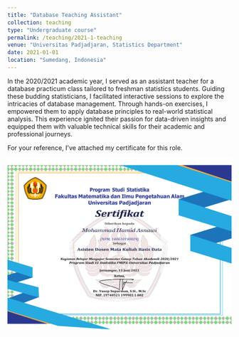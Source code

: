 ```yaml
---
title: "Database Teaching Assistant"
collection: teaching
type: "Undergraduate course"
permalink: /teaching/2021-1-teaching
venue: "Universitas Padjadjaran, Statistics Department"
date: 2021-01-01
location: "Sumedang, Indonesia"
---
```


In the 2020/2021 academic year, I served as an assistant teacher for a database practicum class tailored to freshman statistics students. Guiding these budding statisticians, I facilitated interactive sessions to explore the intricacies of database management. Through hands-on exercises, I empowered them to apply database principles to real-world statistical analysis. This experience ignited their passion for data-driven insights and equipped them with valuable technical skills for their academic and professional journeys.

For your reference, I've attached my certificate for this role. 
<center>

![Alt text](</images/Hamid - BASDAT.png>)

</center>
